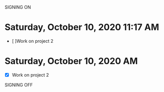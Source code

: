 SIGNING ON
# Saturday, October 10, 2020 11:17 AM
- [ ]Work on project 2


# Saturday, October 10, 2020  AM
- [x] Work on project 2

SIGNING OFF
